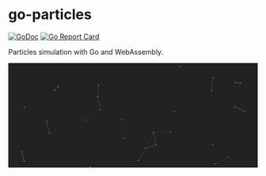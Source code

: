 # go-particles

[![GoDoc](https://godoc.org/github.com/mvrilo/go-particles?status.svg)](https://godoc.org/github.com/mvrilo/go-particles)
[![Go Report Card](https://goreportcard.com/badge/github.com/mvrilo/go-particles)](https://goreportcard.com/report/github.com/mvrilo/go-particles)

Particles simulation with Go and WebAssembly.

![demo](demo.png)
